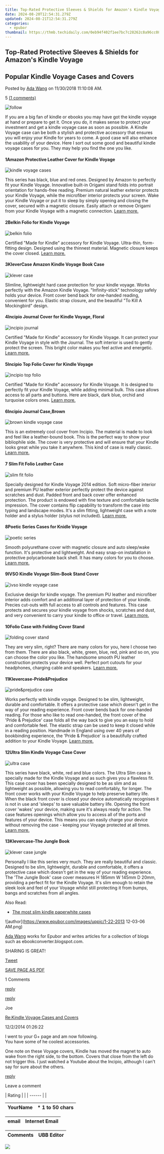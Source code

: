 ```yaml
---
title: Top-Rated Protective Sleeves & Shields for Amazon's Kindle Voyage
date: 2024-08-20T12:54:31.279Z
updated: 2024-08-21T12:54:31.279Z
categories:
  - epubor
thumbnail: https://thmb.techidaily.com/0eb94f402f1ee7bc7c28262c8a96cc0803ff0569b6db1d88604f12db459af942.jpg
---
```


## Top-Rated Protective Sleeves & Shields for Amazon's Kindle Voyage

## Popular Kindle Voyage Cases and Covers

Posted by [Ada Wang](https://plus.google.com/+AdaWang/posts) on 11/30/2018 11:10:08 AM.

5 [(1 comments)](http://www.epubor.com/#comment-area) 



![follow](http://www.epubor.com/images/follow.png)

 If you are a big fan of kindle or ebooks you may have got the kindle voyage at hand or prepare to get it. Once you do, it makes sense to protect your investment and get a kindle voyage case as soon as possible. A Kindle Voyage case can be both a stylish and protective accessory that ensures you will enjoy your Kindle for years to come. A good case will also enhance the usability of your device. Here I sort out some good and beautiful kindle voyage cases for you. They may help you find the one you like.

#### 1Amazon Protective Leather Cover for Kindle Voyage

![kindle voyage cases](http://www.epubor.com/images/uppic/kindle-voyage-cases.jpg) 

 This series has black, blue and red ones. Designed by Amazon to perfectly fit your Kindle Voyage. Innovative built-in Origami stand folds into portrait orientation for hands-free reading. Premium natural leather exterior protects your Kindle Voyage, while the microfiber interior protects your screen. Wake your Kindle Voyage or put it to sleep by simply opening and closing the cover, secured with a magnetic closure. Easily attach or remove Origami from your Kindle Voyage with a magnetic connection. [Learn more.](http://www.amazon.com/gp/product/B00HZVG02E/ref=as%5Fli%5Ftl?ie=UTF8&camp=1789&creative=390957&creativeASIN=B00HZVG02E&linkCode=as2&tag=epubor-20&linkId=C3HCPTBYEGQCWLCV) 

#### 2Belkin Folio for Kindle Voyage

![belkin folio](http://www.epubor.com/images/uppic/Belkin-Foli.jpg)

 Certified "Made for Kindle" accessory for Kindle Voyage. Ultra-thin, form-fitting design. Designed using the thinnest material. Magnetic closure keeps the cover closed. [Learn more.](http://www.amazon.com/gp/product/B00IU7CCWO/ref=as%5Fli%5Ftl?ie=UTF8&camp=1789&creative=390957&creativeASIN=B00IU7CCWO&linkCode=as2&tag=epubor-20&linkId=ORFJJBLBAG5LRDKC) 

#### 3KleverCase Amazon Kindle Voyage Book Case

![klever case](http://www.epubor.com/images/uppic/klever-case.jpg)

Slimline, lightweight hard case protection for your kindle voyage. Works perfectly with the Amazon Kindle Voyage. "Infinity-stick" technology safely holds your device. Front cover bend back for one-handed reading, convenient for you. Elastic strap closure, and the beautiful "To Kill A Mockingbird" design. 

#### 4Incipio Journal Cover for Kindle Voyage, Floral

![incipio journal](http://www.epubor.com/images/uppic/incipio-journal.jpg)

Certified "Made for Kindle" accessory for Kindle Voyage. It can protect your Kindle Voyage in style with the Journal. The soft interior is used to gently protect the screen. This bright color makes you feel active and energetic. [Learn more.](http://www.amazon.com/gp/product/B00IU7CG5W/ref=as%5Fli%5Ftl?ie=UTF8&camp=1789&creative=390957&creativeASIN=B00IU7CG5W&linkCode=as2&tag=epubor-20&linkId=F4DVGSMNBNGTQKGT)

#### 5Incipio Top Folio Cover for Kindle Voyage

![incipio top folio](http://www.epubor.com/images/uppic/incipio-top-folio.jpg)

Certified "Made for Kindle" accessory for Kindle Voyage. It is designed to perfectly fit your Kindle Voyage, while adding minimal bulk. This case allows access to all parts and buttons. Here are black, dark blue, orchid and turquoise colors ones. [Learn more.](http://www.amazon.com/gp/product/B00IU7CJZY/ref=as%5Fli%5Ftl?ie=UTF8&camp=1789&creative=390957&creativeASIN=B00IU7CJZY&linkCode=as2&tag=epubor-20&linkId=2AHFWZPR3Z75PITL) 

#### 6Incipio Journal Case,Brown

![brown kindle voyage case](http://www.epubor.com/images/uppic/brown-kindle-voyage-case.jpg)

This is an extremely cool cover from Incipio. The material is made to look and feel like a leather-bound book. This is the perfect way to show your bibliophile side. The cover is very protective and will ensure that your Kindle looks great while you take it anywhere. This kind of case is really classic. [Learn more.](http://www.amazon.com/gp/product/B00IU7CHOW/ref=as%5Fli%5Ftl?ie=UTF8&camp=1789&creative=390957&creativeASIN=B00IU7CHOW&linkCode=as2&tag=epubor-20&linkId=B22NY6UNMEOSQJG5) 

#### 7 Slim Fit Folio Leather Case

![slim fit folio](http://www.epubor.com/images/uppic/slim-fit-folio.jpg)

Specially designed for Kindle Voyage 2014 edition. Soft micro-fiber interior and premium PU leather exterior perfectly protect the device against scratches and dust. Padded front and back cover offer enhanced protection. The product is endowed with fine texture and comfortable tactile impression. The cover contains flip capability to transform the case into typing and landscape modes. It's a slim fitting, lightweight case with a note holder and a stylus holder (stylus not included). [Learn more.](http://www.amazon.com/gp/product/B00NYJCIJ0/ref=as%5Fli%5Ftl?ie=UTF8&camp=1789&creative=390957&creativeASIN=B00NYJCIJ0&linkCode=as2&tag=epubor-20&linkId=FKOCMR2TJQTRLJ7E) 

#### 8Poetic Series Cases for Knidle Voyage

![poetic series](http://www.epubor.com/images/uppic/poetic-series.jpg)

Smooth polyurethane cover with magnetic closure and auto sleep/wake function. It's protective and lightweight. And easy snap-on installation in protective polycarbonate back shell. It has many colors for you to choose. [Learn more.](http://www.amazon.com/gp/product/B00NQI9T6Y/ref=as%5Fli%5Ftl?ie=UTF8&camp=1789&creative=390957&creativeASIN=B00NQI9T6Y&linkCode=as2&tag=epubor-20&linkId=LAB5IH7VFPEDCJGT)

#### 9IVSO Kindle Voyage Slim-Book Stand Cover 

![ivso kindle voyage case](http://www.epubor.com/images/uppic/ivso-kindle-voyage-case.jpg)

Exclusive design for kindle voyage. The premium PU leather and microfiber interior adds comfort and an additional layer of protection of your kindle. Precies cut-outs with full access to all controls and features. This case protects and secures your kindle voyage from shocks, scratches and dust, and very convenient to carry your kindle to office or travel. [Learn more.](https://www.amazon.com/IVSO-released-Ultra-Thin-DETACHABLE-Bluetooth/dp/B01ET1BOHS/ref=sr%5F1%5Ffkmr0%5F2?s=electronics&ie=UTF8&qid=1517818178&sr=8-2-fkmr0&keywords=IVSO+Slim-Book+Stand+Kindle+Voyage+Case+Cover)

#### 10Folio Case with Folding Cover Stand

![folding cover stand](http://www.epubor.com/images/uppic/folding-cover-stand.jpg)

They are very slim, right? There are many colors for you, here I choose two from them. There are also black, white, green, blue, red, pink and so on, you can choose the color you like. The handsome smooth PU leather construction protects your device well. Perfect port cutouts for your headphones, charging cable and speakers. [Learn more.](http://www.amazon.com/gp/product/B00NQI9GF8/ref=as%5Fli%5Ftl?ie=UTF8&camp=1789&creative=390957&creativeASIN=B00NQI9GF8&linkCode=as2&tag=epubor-20&linkId=AC7TUAQUJ37LRO6L)

#### 11Klevercase-Pride&Prejudice

![pride&prejudice case](http://www.epubor.com/images/uppic/pride&prejudice-case.jpg)

Works perfectly with kindle voyage. Designed to be slim, lightweight, durable and comfortable. It offers a protective case which doesn't get in the way of your reading experience. Front cover bends back for one-handed reading. For those who like to read one-handed, the front cover of the 'Pride & Prejudice' case folds all the way back to give you an easy to hold and comfortable feel. The elastic strap can be used to keep it closed while in a reading position. Handmade in England using over 40 years of bookbinding experience, the 'Pride & Prejudice' is a beautifully crafted addition to your Kindle Voyage. [Learn more.](https://www.amazon.com/Prejudice-Kindle-Classic-eReader-Paperwhite/dp/B01080KSCQ/ref=sr%5F1%5Ffkmr0%5F1?s=electronics&ie=UTF8&qid=1517818069&sr=1-1-fkmr0&keywords=Klevercase-Pride%26Prejudice+Kindle+Voyage+Case+Cover)

#### 12Ultra Slim Kindle Voyage Case Cover 

![ultra case](http://www.epubor.com/images/uppic/ultra-case.jpg)

 This series have black, white, red and blue colors. The Ultra Slim case is specially made for the Kindle Voyage and as such gives you a flawless fit. This case cover has been specially designed to be as slim and as lightweight as possible, allowing you to read comfortably, for longer. The front cover works with your Kindle Voyage to help preserve battery life. When the black front cover is closed your device automatically recognises it is not in use and 'sleeps' to save valuable battery life. Opening the front cover 'wakes' your device, making sure it's always ready for action. The case features openings which allow you to access all of the ports and features of your device. This means you can easily charge your device without removing the case - keeping your Voyage protected at all times. [Learn more.](http://www.amazon.com/gp/product/B00RKU6552/ref=as%5Fli%5Ftl?ie=UTF8&camp=1789&creative=390957&creativeASIN=B00RKU6552&linkCode=as2&tag=epubor-20&linkId=3GWFJLV2MIRNO3X4) 

#### 13Klevercase-The Jungle Book

![klever case jungle](http://www.epubor.com/images/uppic/klever-case-jungle.jpg)

Personally I like this series very much. They are really beautiful and classic. Designed to be slim, lightweight, durable and comfortable, it offers a protective case which doesn't get in the way of your reading experience. The 'The Jungle Book' case cover measures H 185mm W 145mm D 20mm, providing a perfect fit for the Kindle Voyage. It's slim enough to retain the sleek look and feel of your Voyage whilst still protecting it from bumps, bangs and scratches from all angles. 

Also Read:

* [The most slim kindle paperwhite cases](https://tools.techidaily.com/epubor/products/)

![author](https://www.epubor.com/images/uppic/1-22-2013 12-03-06 AM.png)

[Ada Wang](https://plus.google.com/+AdaWang/posts) works for Epubor and writes articles for a collection of blogs such as ebookconverter.blogspot.com.

SHARING IS GREAT!

[Tweet](https://twitter.com/share) 

[SAVE PAGE AS PDF](https://tools.techidaily.com/epubor/products/) 



1 Comments

[reply](https://tools.techidaily.com/epubor/products/) 

[reply](https://tools.techidaily.com/epubor/products/) 

Joe

[Re:Kindle Voyage Cases and Covers](https://tools.techidaily.com/epubor/products/)

12/2/2014 01:26:22

I went to your G+ page and am now following.  
 You have some of he coolest accessories.

 One note on these Voyage covers, Kindle has moved the magnet to auto wake from the right side, to the bottom. Covers that close from the left do not trigger this. I just watched a Youtube about the Incipio, although I can't say for sure about the others.

[reply](https://tools.techidaily.com/epubor/products/) 

Leave a comment

| Rating |  |
| ------ |  |

| YourName | \*  1 to 50 chars |
| -------- | ----------------- |

| email | Internet Email |
| ----- | -------------- |

| Comments | UBB Editor |
| -------- | ---------- |

<ins class="adsbygoogle"
     style="display:block"
     data-ad-format="autorelaxed"
     data-ad-client="ca-pub-7571918770474297"
     data-ad-slot="1223367746"></ins>



<ins class="adsbygoogle"
     style="display:block"
     data-ad-client="ca-pub-7571918770474297"
     data-ad-slot="8358498916"
     data-ad-format="auto"
     data-full-width-responsive="true"></ins>



<!-- affiliate ads begin -->
<a href="https://estore.winxdvd.com/order/checkout.php?PRODS=4612444&QTY=1&AFFILIATE=108875&CART=1"><img src="https://www.winxdvd.com/affiliate/new-banner/pt-728x90.jpg" border="0"></a>
<!-- affiliate ads end -->